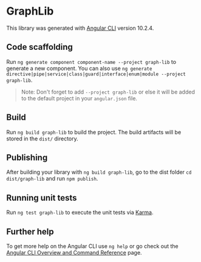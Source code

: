 # GraphLib

This library was generated with [Angular CLI](https://github.com/angular/angular-cli) version 10.2.4.

## Code scaffolding

Run `ng generate component component-name --project graph-lib` to generate a new component. You can also use `ng generate directive|pipe|service|class|guard|interface|enum|module --project graph-lib`.
> Note: Don't forget to add `--project graph-lib` or else it will be added to the default project in your `angular.json` file. 

## Build

Run `ng build graph-lib` to build the project. The build artifacts will be stored in the `dist/` directory.

## Publishing

After building your library with `ng build graph-lib`, go to the dist folder `cd dist/graph-lib` and run `npm publish`.

## Running unit tests

Run `ng test graph-lib` to execute the unit tests via [Karma](https://karma-runner.github.io).

## Further help

To get more help on the Angular CLI use `ng help` or go check out the [Angular CLI Overview and Command Reference](https://angular.io/cli) page.
